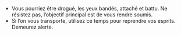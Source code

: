 [Title]: # (Le transport)
[Order]: # (2)

* Vous pourriez être drogué, les yeux bandés, attaché et battu. Ne résistez pas, l’objectif principal est de vous rendre soumis.
* Si l’on vous transporte, utilisez ce temps pour reprendre vos esprits. Demeurez alerte.